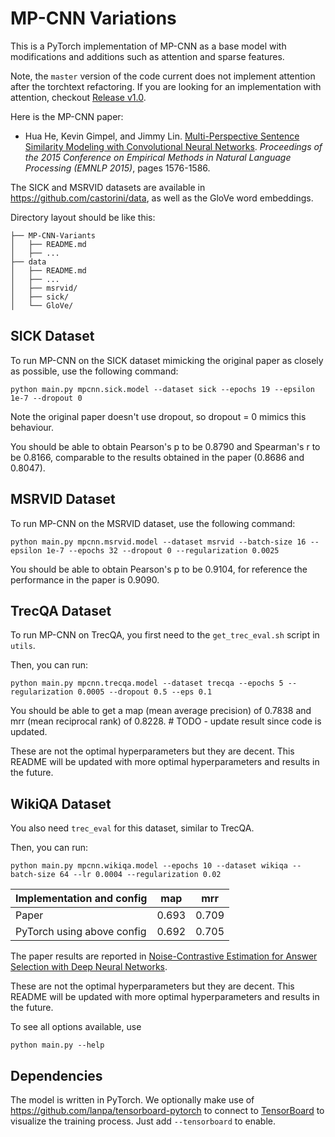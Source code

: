 # MP-CNN Variations

This is a PyTorch implementation of MP-CNN as a base model with modifications and additions such as attention and sparse features.

Note, the `master` version of the code current does not implement attention after the torchtext refactoring.
If you are looking for an implementation with attention, checkout [Release v1.0](https://github.com/tuzhucheng/MP-CNN-Variants/releases/tag/v1.0).

Here is the MP-CNN paper:

* Hua He, Kevin Gimpel, and Jimmy Lin. [Multi-Perspective Sentence Similarity Modeling with Convolutional Neural Networks](http://aclweb.org/anthology/D/D15/D15-1181.pdf). *Proceedings of the 2015 Conference on Empirical Methods in Natural Language Processing (EMNLP 2015)*, pages 1576-1586.

The SICK and MSRVID datasets are available in https://github.com/castorini/data, as well as the GloVe word embeddings.

Directory layout should be like this:
```
├── MP-CNN-Variants
│   ├── README.md
│   ├── ...
├── data
│   ├── README.md
│   ├── ...
│   ├── msrvid/
│   ├── sick/
│   └── GloVe/
```

## SICK Dataset

To run MP-CNN on the SICK dataset mimicking the original paper as closely as possible, use the following command:

```
python main.py mpcnn.sick.model --dataset sick --epochs 19 --epsilon 1e-7 --dropout 0
```

Note the original paper doesn't use dropout, so dropout = 0 mimics this behaviour.

You should be able to obtain Pearson's p to be 0.8790 and Spearman's r to be 0.8166, comparable to the results obtained in the paper (0.8686 and 0.8047).

## MSRVID Dataset

To run MP-CNN on the MSRVID dataset, use the following command:
```
python main.py mpcnn.msrvid.model --dataset msrvid --batch-size 16 --epsilon 1e-7 --epochs 32 --dropout 0 --regularization 0.0025
```

You should be able to obtain Pearson's p to be 0.9104, for reference the performance in the paper is 0.9090.

## TrecQA Dataset

To run MP-CNN on TrecQA, you first need to the `get_trec_eval.sh` script in `utils`.

Then, you can run:
```
python main.py mpcnn.trecqa.model --dataset trecqa --epochs 5 --regularization 0.0005 --dropout 0.5 --eps 0.1
```

You should be able to get a map (mean average precision) of 0.7838 and mrr (mean reciprocal rank) of 0.8228. # TODO - update result since code is updated.

These are not the optimal hyperparameters but they are decent. This README will be updated with more optimal hyperparameters and results in the future.

## WikiQA Dataset

You also need `trec_eval` for this dataset, similar to TrecQA.

Then, you can run:
```
python main.py mpcnn.wikiqa.model --epochs 10 --dataset wikiqa --batch-size 64 --lr 0.0004 --regularization 0.02
```
| Implementation and config        | map    | mrr    |
| -------------------------------- |:------:|:------:|
| Paper                            | 0.693  | 0.709  |
| PyTorch using above config       | 0.692  | 0.705 |

The paper results are reported in [Noise-Contrastive Estimation for Answer Selection with Deep Neural Networks](https://dl.acm.org/citation.cfm?id=2983872).

These are not the optimal hyperparameters but they are decent. This README will be updated with more optimal hyperparameters and results in the future.

To see all options available, use
```
python main.py --help
```

## Dependencies

The model is written in PyTorch. We optionally make use of https://github.com/lanpa/tensorboard-pytorch to connect to [TensorBoard](https://github.com/tensorflow/tensorboard) to visualize the training process. Just add `--tensorboard` to enable.
